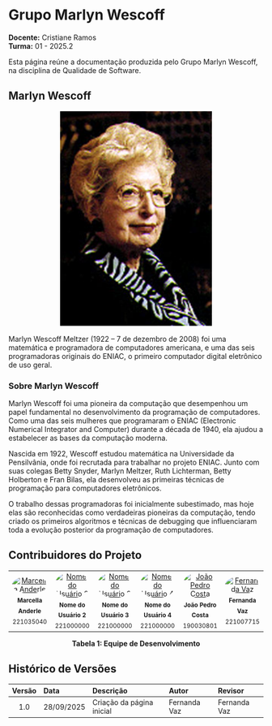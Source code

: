 # Grupo Marlyn Wescoff
**Docente:** Cristiane Ramos  
**Turma:** 01 - 2025.2

Esta página reúne a documentação produzida pelo Grupo Marlyn Wescoff, na disciplina de Qualidade de Software.

## Marlyn Wescoff

<div align="center">
  <img src="https://raw.githubusercontent.com/FCTE-Qualidade-de-Software-1/2025-2_T01_MARLYN-WESCOFF/refs/heads/main/docs/images/MarlynWescoff.png" alt="Marlyn Wescoff" width="300">
</div>

Marlyn Wescoff Meltzer (1922 – 7 de dezembro de 2008) foi uma matemática e programadora de computadores americana, e uma das seis programadoras originais do ENIAC, o primeiro computador digital eletrônico de uso geral.

### Sobre Marlyn Wescoff

Marlyn Wescoff foi uma pioneira da computação que desempenhou um papel fundamental no desenvolvimento da programação de computadores. Como uma das seis mulheres que programaram o ENIAC (Electronic Numerical Integrator and Computer) durante a década de 1940, ela ajudou a estabelecer as bases da computação moderna.

Nascida em 1922, Wescoff estudou matemática na Universidade da Pensilvânia, onde foi recrutada para trabalhar no projeto ENIAC. Junto com suas colegas Betty Snyder, Marlyn Meltzer, Ruth Lichterman, Betty Holberton e Fran Bilas, ela desenvolveu as primeiras técnicas de programação para computadores eletrônicos.

O trabalho dessas programadoras foi inicialmente subestimado, mas hoje elas são reconhecidas como verdadeiras pioneiras da computação, tendo criado os primeiros algoritmos e técnicas de debugging que influenciaram toda a evolução posterior da programação de computadores.

## Contribuidores do Projeto

<table>
  <tr>
    <td align="center">
      <a href="https://github.com/marcellaanderle">
        <img style="border-radius: 50%;" src="https://github.com/marcellaanderle.png" width="100px;" alt="Marcella Anderle"/>
      </a>
      <br />
      <sub><b>Marcella Anderle</b></sub>
      <br />
      <sub>221035040</sub>
    </td>
    <td align="center">
      <a href="https://github.com/usuario2">
        <img style="border-radius: 50%;" src="https://github.com/usuario2.png" width="100px;" alt="Nome do Usuário 2"/>
      </a>
      <br />
      <sub><b>Nome do Usuário 2</b></sub>
      <br />
      <sub>221000000</sub>
    </td>
    <td align="center">
      <a href="https://github.com/usuario3">
        <img style="border-radius: 50%;" src="https://github.com/usuario3.png" width="100px;" alt="Nome do Usuário 3"/>
      </a>
      <br />
      <sub><b>Nome do Usuário 3</b></sub>
      <br />
      <sub>221000000</sub>
    </td>
    <td align="center">
      <a href="https://github.com/usuario4">
        <img style="border-radius: 50%;" src="https://github.com/usuario4.png" width="100px;" alt="Nome do Usuário 4"/>
      </a>
      <br />
      <sub><b>Nome do Usuário 4</b></sub>
      <br />
      <sub>221000000</sub>
    </td>
    <td align="center">
      <a href="https://github.com/johnaopedro">
        <img style="border-radius: 50%;" src="https://github.com/johnaopedro.png" width="100px;" alt="João Pedro Costa"/>
      </a>
      <br />
      <sub><b>João Pedro Costa</b></sub>
      <br />
      <sub>190030801</sub>
    </td>
    <td align="center">
      <a href="https://github.com/Fernandavazgit1">
        <img style="border-radius: 50%;" src="https://github.com/Fernandavazgit1.png" width="100px;" alt="Fernanda Vaz"/>
      </a>
      <br />
      <sub><b>Fernanda Vaz</b></sub>
      <br />
      <sub>221007715</sub>
    </td>
  </tr>
</table>

<p align="center"><b>Tabela 1: Equipe de Desenvolvimento</b></p>

## Histórico de Versões

| Versão | Data       | Descrição                 | Autor         | Revisor       |
|:------:|:-----------|:--------------------------|:--------------|:--------------|
| 1.0    | 28/09/2025 | Criação da página inicial | Fernanda Vaz  | Fernanda Vaz  |
